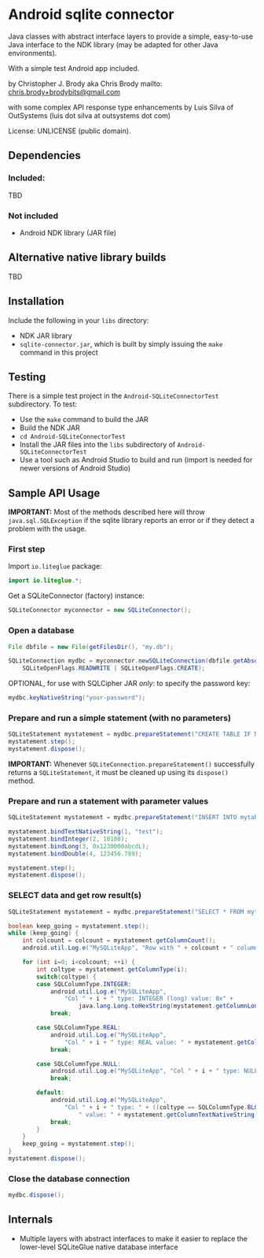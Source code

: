 # Android sqlite connector

Java classes with abstract interface layers to provide a simple, easy-to-use Java interface to the NDK library (may be adapted for other Java environments).

With a simple test Android app included.

by Christopher J. Brody aka Chris Brody mailto: <chris.brody+brodybits@gmail.com>

with some complex API response type enhancements by Luis Silva of OutSystems (luis dot silva at outsystems dot com)

License: UNLICENSE (public domain).

## Dependencies

### Included:

TBD

### Not included

- Android NDK library (JAR file)

## Alternative native library builds

TBD

## Installation

Include the following in your `libs` directory:

- NDK JAR library
- `sqlite-connector.jar`, which is built by simply issuing the `make` command in this project

## Testing

There is a simple test project in the `Android-SQLiteConnectorTest` subdirectory. To test:

- Use the `make` command to build the JAR
- Build the NDK JAR
- `cd Android-SQLiteConnectorTest`
- Install the JAR files into the `libs` subdirectory of `Android-SQLiteConnectorTest`
- Use a tool such as Android Studio to build and run (import is needed for newer versions of Android Studio)

## Sample API Usage

**IMPORTANT:** Most of the methods described here will throw `java.sql.SQLException` if the sqlite library reports an error or if they detect a problem with the usage.

### First step

Import `io.liteglue` package:

```Java
import io.liteglue.*;
```

Get a SQLiteConnector (factory) instance:

```Java
SQLiteConnector myconnector = new SQLiteConnector();
```

### Open a database

```Java
File dbfile = new File(getFilesDir(), "my.db");

SQLiteConnection mydbc = myconnector.newSQLiteConnection(dbfile.getAbsolutePath(),
    SQLiteOpenFlags.READWRITE | SQLiteOpenFlags.CREATE);
```

OPTIONAL, for use with SQLCipher JAR *only*: to specify the password key:

```Java
mydbc.keyNativeString("your-password");
```

### Prepare and run a simple statement (with no parameters)

```Java
SQLiteStatement mystatement = mydbc.prepareStatement("CREATE TABLE IF NOT EXISTS mytable (text1 TEXT, num1 INTEGER, num2 INTEGER, real1 REAL)");
mystatement.step();
mystatement.dispose();
```

**IMPORTANT:** Whenever `SQLiteConnection.prepareStatement()` successfully returns a `SQLiteStatement`, it must be cleaned up using its `dispose()` method.

### Prepare and run a statement with parameter values

```Java
SQLiteStatement mystatement = mydbc.prepareStatement("INSERT INTO mytable (text1, num1, num2, real1) VALUES (?,?,?,?)");

mystatement.bindTextNativeString(1, "test");
mystatement.bindInteger(2, 10100);
mystatement.bindLong(3, 0x1230000abcdL);
mystatement.bindDouble(4, 123456.789);

mystatement.step();
mystatement.dispose();
```

### SELECT data and get row result(s)

```Java
SQLiteStatement mystatement = mydbc.prepareStatement("SELECT * FROM mytable;");

boolean keep_going = mystatement.step();
while (keep_going) {
    int colcount = colcount = mystatement.getColumnCount();
    android.util.Log.e("MySQLiteApp", "Row with " + colcount + " columns");

    for (int i=0; i<colcount; ++i) {
        int coltype = mystatement.getColumnType(i);
        switch(coltype) {
        case SQLColumnType.INTEGER:
            android.util.Log.e("MySQLiteApp",
                "Col " + i + " type: INTEGER (long) value: 0x" +
                    java.lang.Long.toHexString(mystatement.getColumnLong(i)));
            break;

        case SQLColumnType.REAL:
            android.util.Log.e("MySQLiteApp",
                "Col " + i + " type: REAL value: " + mystatement.getColumnDouble(i));
            break;

        case SQLColumnType.NULL:
            android.util.Log.e("MySQLiteApp", "Col " + i + " type: NULL (no value)");
            break;

        default:
            android.util.Log.e("MySQLiteApp",
                "Col " + i + " type: " + ((coltype == SQLColumnType.BLOB) ? "BLOB" : "TEXT") +
                    " value: " + mystatement.getColumnTextNativeString(i));
            break;
        }
    }
    keep_going = mystatement.step();
}
mystatement.dispose();
```

### Close the database connection

```Java
mydbc.dispose();

```

## Internals

- Multiple layers with abstract interfaces to make it easier to replace the lower-level SQLiteGlue native database interface


